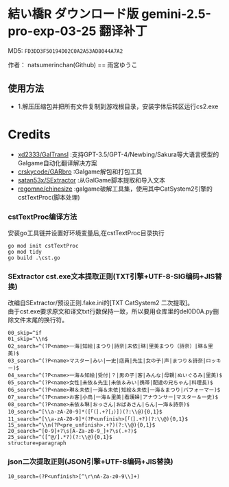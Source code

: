 # 結い橋R ダウンロード版 gemini-2.5-pro-exp-03-25 翻译补丁

MD5: `FD3DD3F50194D02C0A2A53AD8044A7A2`

作者： natsumerinchan(Github) == 雨宮ゆうこ

## 使用方法
- 1.解压压缩包并把所有文件复制到游戏根目录，安装字体后转区运行cs2.exe

# Credits

- [xd2333/GalTransl](https://github.com/xd2333/GalTransl.git) :支持GPT-3.5/GPT-4/Newbing/Sakura等大语言模型的Galgame自动化翻译解决方案
- [crskycode/GARbro](https://github.com/crskycode/GARbro) :Galgame解包和打包工具
- [satan53x/SExtractor](https://github.com/satan53x/SExtractor.git) :从GalGame脚本提取和导入文本
- [regomne/chinesize](https://github.com/regomne/chinesize.git) :galgame破解工具集，使用其中CatSystem2引擎的cstTextProc(脚本处理)

### cstTextProc编译方法
安装go工具链并设置好环境变量后,在cstTextProc目录执行
```
go mod init cstTextProc
go mod tidy
go build .\cst.go
```

### SExtractor cst.exe文本提取正则(TXT引擎+UTF-8-SIG编码+JIS替换)
改编自SExtractor/预设正则.fake.ini的[TXT CatSystem2 二次提取]。<br>
由于cst.exe要求原文和译文txt行数保持一致，所以要用仓库里的del0D0A.py删除文件末尾的换行符。
```
00_skip=^if
01_skip=^\\n$
02_search=^(?P<name>一海|知絵|まつり|詩奈|未依|琳|里美まつり（詩奈）|琳＆里美)$
03_search=^(?P<name>マスター|みい|一史|店員|先生|女の子|声|まつり＆詩奈|ロッキー)$
04_search=^(?P<name>一海＆知絵|受付|？|男の子|客|みんな|母親|ぬいぐるみ|里美)$
05_search=^(?P<name>女性|未依＆先生|未依＆みい|携帯|配達の兄ちゃん|料理長)$
06_search=^(?P<name>琳＆未依|一海＆未依|知絵＆未依|一海＆まつり|パフォーマー)$
07_search=^(?P<name>お客|小鳥|一海＆里美|看護婦|アナウンサー|マスター＆一史)$
08_search=^(?P<name>未依＆琳|おっさん|おばあさん|らん|一海＆詩奈)$
10_search=^[\\a-zA-Z0-9]*([「（].+?[」）])(?:\\@){0,1}$
11_search=^[\\a-zA-Z0-9]*(?P<unfinish>[「（].+?)(?:\\@){0,1}$
15_search=^\\n(?P<pre_unfinish>.+?)(?:\\@){0,1}$
20_search=^[0-9]+?\s[A-Za-z0-9_]+?\s(.+?)$
25_search=^([^@/].*?)(?:\\@){0,1}$
structure=paragraph
```

### json二次提取正则(JSON引擎+UTF-8编码+JIS替换)
```
10_search=(?P<unfinish>[^\r\nA-Za-z0-9\\]+)
```
